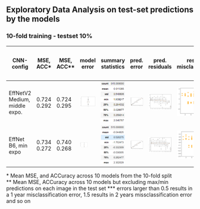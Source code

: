 ## Exploratory Data Analysis on test-set predictions by the models

### 10-fold training - testset 10% 
| CNN-config | MSE, ACC*  | MSE, ACC** | model error | summary statistics |  pred. error | pred. residuals | residuals misclassificaiton | residual class s.t. rounding error *** |
| - | - | - | - | - | - | - | - | - | 
| EffNetV2 Medium, middle expo.| 0.724<br/> 0.292 | 0.724<br/> 0.295 | <img src="manuscript/eda/EFFNetV2_m_middle_mse/model.png" width="200%" height="200%" > | <img src="manuscript/eda/EFFNetV2_m_middle_mse/summary.png" width="200%" height="200%" > | <img src="manuscript/eda/EFFNetV2_m_middle_mse/boxplot_pr_age.png" width="200%" height="200%" >  | <img src="manuscript/eda/EFFNetV2_m_middle_mse/boxplot_residual.png" width="200%" height="200%" > | <img src="manuscript/eda/EFFNetV2_m_middle_mse/misclassification.png" width="200%" height="200%" >| [0.5, 1.5):135 <br/> [1.5, \inf):7 <br> sum:142 |
| EffNet B6, min expo| 0.734<br/> 0.272 | 0.740<br/> 0.268 | <img src="manuscript/eda/tf_EFFNetB6_groupkfold_stdScalar_10_test_min/model.png" width="50%" height="50%" > | <img src="manuscript/eda/tf_EFFNetB6_groupkfold_stdScalar_10_test_min/summary.png" width="200%" height="200%" > | <img src="manuscript/eda/tf_EFFNetB6_groupkfold_stdScalar_10_test_min/boxplot_pr_age.png" width="200%" height="200%" >| <img src="manuscript/eda/tf_EFFNetB6_groupkfold_stdScalar_10_test_min/boxplot_residual.png" width="200%" height="200%" > | <img src="manuscript/eda/tf_EFFNetB6_groupkfold_stdScalar_10_test_min/misclassification.png" width="200%" height="200%" > | [0.5, 1.5):135 <br/> [1.5, \inf):7 <br> sum:137 |
 
\* Mean MSE, and ACCuracy across 10 models from the 10-fold split <br/>
\** Mean MSE, ACCuracy across 10 models but excluding max/min predictions on each image in the test set
\*** errors larger than 0.5 results in a 1 year misclassification error, 1.5 results in 2 years missclassification error and so on
